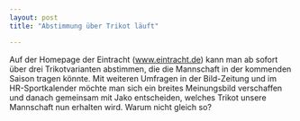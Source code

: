 ```yaml
---
layout: post
title: "Abstimmung über Trikot läuft"

---
```


Auf der Homepage der Eintracht (www.eintracht.de) kann man ab sofort über drei Trikotvarianten abstimmen, die die Mannschaft in der kommenden Saison tragen könnte. Mit weiteren Umfragen in der Bild-Zeitung und im HR-Sportkalender möchte man sich ein breites Meinungsbild verschaffen und danach gemeinsam mit Jako entscheiden, welches Trikot unsere Mannschaft nun erhalten wird. Warum nicht gleich so?


